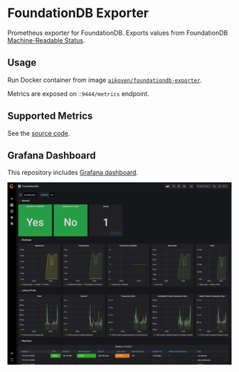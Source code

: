 # FoundationDB Exporter

Prometheus exporter for FoundationDB. Exports values from FoundationDB
[Machine-Readable Status](https://apple.github.io/foundationdb/mr-status.html).

## Usage

Run Docker container from image
[`aikoven/foundationdb-exporter`](https://cloud.docker.com/repository/docker/aikoven/foundationdb-exporter).

Metrics are exposed on `:9444/metrics` endpoint.

## Supported Metrics

See the [source code](/exporter/src/metrics.ts).

## Grafana Dashboard

This repository includes [Grafana dashboard](/grafana/foundationdb.json).

![Grafana Dashboard](/docs/grafana.png)
